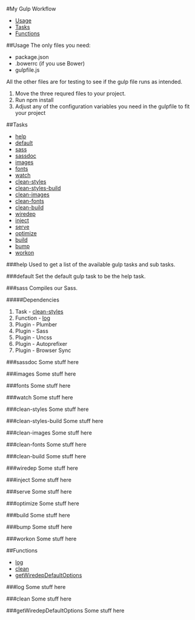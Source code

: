 #My Gulp Workflow
- [Usage](#Usage)
- [Tasks](#Tasks)
- [Functions](#Functions)

##Usage
The only files you need:
- package.json
- .bowerrc (if you use Bower)
- gulpfile.js

All the other files are for testing to see if the gulp file runs as intended.

1. Move the three requred files to your project.
2. Run npm install
3. Adjust any of the configuration variables you need in the gulpfile to fit your project

##Tasks
- [help](#help)
- [default](#default)
- [sass](#sass)
- [sassdoc](#sassdoc)
- [images](#images)
- [fonts](#fonts)
- [watch](#watch)
- [clean-styles](#clean-styles)
- [clean-styles-build](#clean-styles-build)
- [clean-images](#clean-images)
- [clean-fonts](#clean-fonts)
- [clean-build](#clean-build)
- [wiredep](#wiredep)
- [inject](#inject)
- [serve](#serve)
- [optimize](#optimize)
- [build](#build)
- [bump](#bump)
- [workon](#workon)

###help
Used to get a list of the available gulp tasks and sub tasks.

###default
Set the default gulp task to be the help task.

###sass
Compiles our Sass.

#####Dependencies
1. Task - [clean-styles](#clean-styles)
1. Function - [log](#log)
1. Plugin - Plumber
1. Plugin - Sass
1. Plugin - Uncss
1. Plugin - Autoprefixer
1. Plugin - Browser Sync

###sassdoc
Some stuff here

###images
Some stuff here

###fonts
Some stuff here

###watch
Some stuff here

###clean-styles
Some stuff here

###clean-styles-build
Some stuff here

###clean-images
Some stuff here

###clean-fonts
Some stuff here

###clean-build
Some stuff here

###wiredep
Some stuff here

###inject
Some stuff here

###serve
Some stuff here

###optimize
Some stuff here

###build
Some stuff here

###bump
Some stuff here

###workon
Some stuff here

##Functions
- [log](#log)
- [clean](#clean)
- [getWiredepDefaultOptions](#getWiredepDefaultOptions)

###log
Some stuff here

###clean
Some stuff here

###getWiredepDefaultOptions
Some stuff here